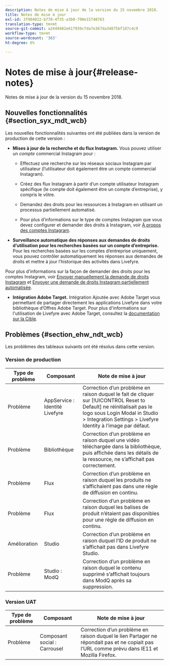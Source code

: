 ```yaml
---
description: Notes de mise à jour de la version du 15 novembre 2018.
title: Notes de mise à jour
exl-id: 3f904022-b770-4f35-a3b0-790e15748763
translation-type: tm+mt
source-git-commit: a2449482e617939cfda7e367da34875bf187c4c9
workflow-type: tm+mt
source-wordcount: '363'
ht-degree: 6%

---
```


# Notes de mise à jour{#release-notes}

Notes de mise à jour de la version du 15 novembre 2018.

## Nouvelles fonctionnalités {#section_syx_mdt_wcb}

Les nouvelles fonctionnalités suivantes ont été publiées dans la version de production de cette version :

* **Mises à jour de la recherche et du flux Instagram.** Vous pouvez utiliser un  *compte* commercial Instagram pour :

   * Effectuez une recherche sur les réseaux sociaux Instagram par utilisateur (l’utilisateur doit également être un compte commercial Instagram).

   * Créez des flux Instagram à partir d’un compte utilisateur Instagram spécifique (le compte doit également être un compte d’entreprise), y compris le vôtre.

   * Demandez des droits pour les ressources à Instagram en utilisant un processus partiellement automatisé.

   * Pour plus d’informations sur le type de comptes Instagram que vous devez configurer et demander des droits à Instagram, voir [À propos des comptes Instagram](/help/using/c-users-creating-accounts-with-studio-access/t-configure-social-accout-instagram/c-about-instagram-accounts.md).

* **Surveillance automatique des réponses aux demandes de droits d’utilisation pour les recherches basées sur un compte d’entreprise.** Pour les recherches basées sur les comptes d’entreprise uniquement, vous pouvez contrôler automatiquement les réponses aux demandes de droits et mettre à jour l’historique des activités dans Livefyre.

Pour plus d’informations sur la façon de demander des droits pour les comptes Instagram, voir [Envoyer manuellement la demande de droits Instagram](/help/using/c-how-requesting-rights-works/c-send-instagram-manual-rights-request.md) et [Envoyer une demande de droits Instagram partiellement automatisée](/help/using/c-how-requesting-rights-works/c-send-an-instagram-rights-request-from-the-library.md).

* **Intégration Adobe Target.** Intégration Ajoutée avec Adobe Target vous permettant de partager directement les applications Livefyre dans votre bibliothèque d’Offres Adobe Target. Pour plus d&#39;informations sur l&#39;utilisation de Livefyre avec Adobe Target, consultez la [documentation sur la Cible](hhttps://docs.adobe.com/content/help/en/livefyre/using/library/livefyre-target.html).

## Problèmes {#section_ehw_ndt_wcb}

Les problèmes des tableaux suivants ont été résolus dans cette version.

### Version de production

| Type de problème | Composant | Note de mise à jour |
|--- |--- |--- |
| Problème | AppService : Identité Livefyre | Correction d’un problème en raison duquel le fait de cliquer sur [!UICONTROL Reset to Default] ne réinitialisait pas le logo sous Login Modal in Studio > Integration Settings > Livefyre Identity à l’image par défaut. |
| Problème | Bibliothèque | Correction d’un problème en raison duquel une vidéo téléchargée dans la bibliothèque, puis affichée dans les détails de la ressource, ne s’affichait pas correctement. |
| Problème | Flux | Correction d’un problème en raison duquel les produits ne s’affichaient pas dans une règle de diffusion en continu. |
| Problème | Flux | Correction d’un problème en raison duquel les balises de produit n’étaient pas disponibles pour une règle de diffusion en continu. |
| Amélioration | Studio | Correction d’un problème en raison duquel l’ID de produit ne s’affichait pas dans Livefyre Studio. |
| Problème | Studio : ModQ | Correction d’un problème en raison duquel le contenu supprimé s’affichait toujours dans ModQ après sa suppression. |

### Version UAT

| **Type de problème** | **Composant** | **Note de mise à jour** |
|---|---|---|
| Problème | Composant social : Carrousel | Correction d’un problème en raison duquel le lien Partager ne répondait pas et ne copiait pas l’URL comme prévu dans IE11 et Mozilla Firefox. |
